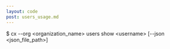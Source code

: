 ```yaml
---
layout: code
post: users_usage.md
---
```



$ cx --org &lt;organization_name&gt; users show &lt;username&gt; [--json &lt;json_file_path&gt;]
